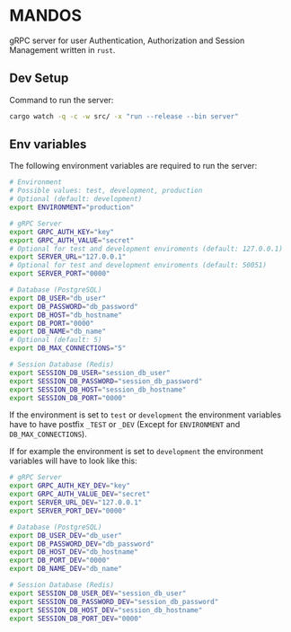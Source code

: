 # MANDOS

gRPC server for user Authentication, Authorization and Session Management written in ```rust```.

## Dev Setup

Command to run the server:

```bash
cargo watch -q -c -w src/ -x "run --release --bin server"
```

## Env variables

The following environment variables are required to run the server:

```bash
# Environment
# Possible values: test, development, production
# Optional (default: development)
export ENVIRONMENT="production"

# gRPC Server
export GRPC_AUTH_KEY="key"
export GRPC_AUTH_VALUE="secret"
# Optional for test and development enviroments (default: 127.0.0.1)
export SERVER_URL="127.0.0.1"
# Optional for test and development enviroments (default: 50051)
export SERVER_PORT="0000"

# Database (PostgreSQL)
export DB_USER="db_user"
export DB_PASSWORD="db_password"
export DB_HOST="db_hostname"
export DB_PORT="0000"
export DB_NAME="db_name"
# Optional (default: 5)
export DB_MAX_CONNECTIONS="5"

# Session Database (Redis)
export SESSION_DB_USER="session_db_user"
export SESSION_DB_PASSWORD="session_db_password"
export SESSION_DB_HOST="session_db_hostname"
export SESSION_DB_PORT="0000"
```

If the environment is set to ```test``` or ```development``` the environment variables have to have postfix ```_TEST``` or ```_DEV``` (Except for `ENVIRONMENT` and `DB_MAX_CONNECTIONS`).

If for example the environment is set to ```development``` the environment variables will have to look like this:

```bash
# gRPC Server
export GRPC_AUTH_KEY_DEV="key"
export GRPC_AUTH_VALUE_DEV="secret"
export SERVER_URL_DEV="127.0.0.1"
export SERVER_PORT_DEV="0000"

# Database (PostgreSQL)
export DB_USER_DEV="db_user"
export DB_PASSWORD_DEV="db_password"
export DB_HOST_DEV="db_hostname"
export DB_PORT_DEV="0000"
export DB_NAME_DEV="db_name"

# Session Database (Redis)
export SESSION_DB_USER_DEV="session_db_user"
export SESSION_DB_PASSWORD_DEV="session_db_password"
export SESSION_DB_HOST_DEV="session_db_hostname"
export SESSION_DB_PORT_DEV="0000"
```